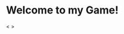 <!DOCTYPE html>
<html>
<head>
  <title>My Game Website</title>
</head>
<body>

  <h1>Welcome to my Game!</h1>

  <div id="game-container">
    <<!DOCTYPE html>
<html>
<head>
  
  </script>
</body>
</html>>
  </div>

  <script src="your_game_here.js"></script> </body>
</html>
